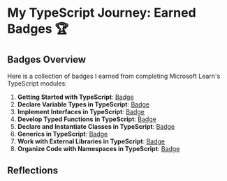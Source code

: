 # My TypeScript Journey: Earned Badges 🏆

## Badges Overview

Here is a collection of badges I earned from completing Microsoft Learn's TypeScript modules:

1. **Getting Started with TypeScript**: [Badge](https://learn.microsoft.com/api/achievements/share/ru-ru/74250081/APWKFYT7?sharingId=87FC95EDF44DE7A2)
2. **Declare Variable Types in TypeScript**: [Badge](https://learn.microsoft.com/ru-ru/users/74250081/achievements/p5z6z764)
3. **Implement Interfaces in TypeScript**: [Badge](https://learn.microsoft.com/api/achievements/share/ru-ru/74250081/FVUPVG5X?sharingId=87FC95EDF44DE7A2)
4. **Develop Typed Functions in TypeScript**: [Badge](badge-link)
5. **Declare and Instantiate Classes in TypeScript**: [Badge](badge-link)
6. **Generics in TypeScript**: [Badge](badge-link)
7. **Work with External Libraries in TypeScript**: [Badge](badge-link)
8. **Organize Code with Namespaces in TypeScript**: [Badge](badge-link)

## Reflections